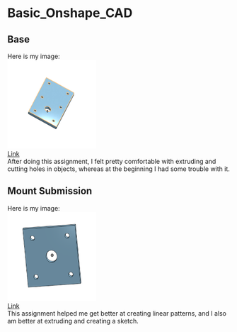 # Basic_Onshape_CAD

## Base
Here is my image:  
<img src="Images/Base.png" alt="Base Screenshot" width="200" height="200">    
<a href="https://cvilleschools.onshape.com/documents/e1c8a17c4a69732c5bb9e3c6/w/10366582a3f14d4162af59ea/e/e93caae2cdc64fbf0f8b297f">Link</a>  
After doing this assignment, I felt pretty comfortable with extruding and cutting holes in objects, whereas at the beginning I had some trouble with it.

## Mount Submission
Here is my image:  
<img src="Images/Mount.png" alt="Mount Screenshot" width="200" height="200">    
<a href="https://cvilleschools.onshape.com/documents/e1c8a17c4a69732c5bb9e3c6/w/10366582a3f14d4162af59ea/e/1dbffcb3afe7aa215dcc2986">Link</a>  
This assignment helped me get better at creating linear patterns, and I also am better at extruding and creating a sketch.

